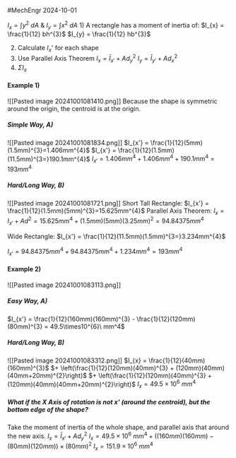 #MechEngr 2024-10-01

$I_{x} = \int y^{2}\ dA$ & $I_{y} = \int x^{2}\ dA$
1)
A  rectangle has a moment of inertia of:
$I_{x} = \frac{1}{12} bh^{3}$
$I_{y} = \frac{1}{12} hb^{3}$

2) Calculate $I_{x}$' for each shape
3) Use Parallel Axis Theorem
   $I_{x} = \bar I_{x'} + Ad_{y}^{2}$
   $I_{y} = \bar I_{y'} + Ad_{x}^{2}$
1) $\Sigma I_{x}$

#### Example 1)
![[Pasted image 20241001081410.png]]
Because the shape is symmetric around the origin, the centroid is at the origin.
##### Simple Way, A)
![[Pasted image 20241001081834.png]]
$I_{x'} = \frac{1}{12}(5mm)(1.5mm)^{3}=1.406mm^{4}$
$I_{x'} = \frac{1}{12}(1.5mm)(11.5mm)^{3=}190.1mm^{4}$
$I_{x'} = 1.406mm^{4} + 1.406mm^{4} + 190.1mm^{4} = 193mm^{4}$
##### Hard/Long Way, B)
![[Pasted image 20241001081721.png]]
Short Tall Rectangle:
$I_{x'} = \frac{1}{12}(1.5mm)(5mm)^{3}=15.625mm^{4}$
Parallel Axis Theorem: $I_{x} = I_{x'} + Ad^{2} = 15.625mm^{4} + (1.5mm)(5mm)(3.25mm)^{2} = 94.84375mm^{4}$

Wide Rectangle:
$I_{x'} = \frac{1}{12}(11.5mm)(1.5mm)^{3=}3.234mm^{4}$

$I_{x'} = 94.84375mm^{4} + 94.84375mm^{4} + 1.234mm^{4} = 193mm^{4}$

#### Example 2)
![[Pasted image 20241001083113.png]]
##### Easy Way, A)
$I_{x'} = \frac{1}{12}(160mm)(160mm)^{3} - \frac{1}{12}(120mm)(80mm)^{3} = 49.5\times10^{6}\ mm^4$

##### Hard/Long Way, B)
![[Pasted image 20241001083312.png]]
$I_{x} = \frac{1}{12}(40mm)(160mm)^{3}$
$+ \left(\frac{1}{12}(120mm)(40mm)^{3} + (120mm)(40mm)(40mm+20mm)^{2}\right)$
$+ \left(\frac{1}{12}(120mm)(40mm)^{3} + (120mm)(40mm)(40mm+20mm)^{2}\right)$
$I_{x} = 49.5\times10^{6}\ mm^{4}$

##### What if the X Axis of rotation is not x' (around the centroid), but the bottom edge of the shape?
Take the moment of inertia of the whole shape, and parallel axis that around the new axis.
$I_{x} = \bar I_{x'} + Ad_{y}^{2}$
$I_{x} = 49.5\times10^{6}\ mm^{4} + ((160mm)(160mm)-(80mm)(120mm))\times(80mm)^{2}$
$I_{x} = 151.9\times10^{6}\ mm^{4}$
